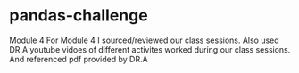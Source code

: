 # pandas-challenge
Module 4
For Module 4 I sourced/reviewed our class sessions.
Also used DR.A youtube vidoes of different activites worked during our class sessions.  
And referenced pdf provided by DR.A
